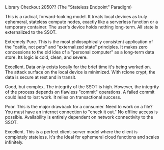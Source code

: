 Library Checkout
2050?? (The "Stateless Endpoint" Paradigm)

This is a radical, forward-looking model. It treats local devices as truly ephemeral, stateless compute nodes, exactly like a serverless function or a temporary container. The user's device holds nothing long-term. All state is externalized to the SSOT.

Extremely Pure. This is the most philosophically consistent application of the "cattle, not pets" and "externalized state" principles. It makes zero concessions to the old idea of a "personal computer" as a long-term data store. Its logic is cold, clean, and severe.

Excellent. Data only exists locally for the brief time it's being worked on. The attack surface on the local device is minimized. With rclone crypt, the data is secure at rest and in transit.

Good, but complex. The integrity of the SSOT is high. However, the integrity of the process depends on flawless "commit" operations. A failed commit could lead to lost work. It relies on transactional success.

 Poor. This is the major drawback for a consumer. Need to work on a file? You must have an internet connection to "check it out." No offline access is possible. Availability is entirely dependent on network connectivity to the SSOT.

 Excellent. This is a perfect client-server model where the client is completely stateless. It's the ideal for ephemeral cloud functions and scales infinitely.
